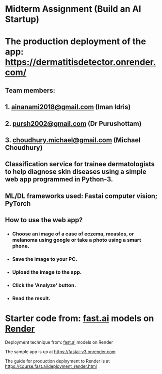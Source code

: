 # Midterm Assignment (Build an AI Startup)

# The production deployment of the app: https://dermatitisdetector.onrender.com/

## Team members: 
## 1. ainanami2018@gmail.com (Iman Idris)
## 2. pursh2002@gmail.com (Dr Purushottam)
## 3. choudhury.michael@gmail.com (Michael Choudhury)

## Classification service for trainee dermatologists to help diagnose skin diseases using a simple web app programmed in Python-3.
## ML/DL frameworks used: Fastai computer vision; PyTorch

## How to use the web app?
- ### Choose an image of a case of eczema, measles, or melanoma using google or take a photo using a smart phone.
- ### Save the image to your PC.
- ### Upload the image to the app.
- ### Click the 'Analyze' button.
- ### Read the result.

# Starter code from: [fast.ai](https://www.fast.ai) models on [Render](https://render.com)

Deployment technique from: [fast.ai](https://github.com/fastai/fastai) models on Render

The sample app is up at https://fastai-v3.onrender.com

The guide for production deployment to Render is at https://course.fast.ai/deployment_render.html
